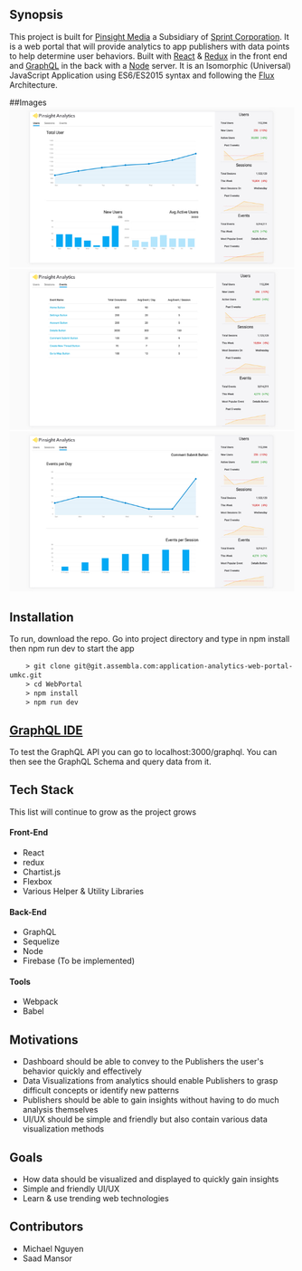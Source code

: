 ## Synopsis

This project is built for [Pinsight Media](https://pinsightmedia.com/) a Subsidiary of [Sprint Corporation](https://www.google.com/search?q=sprint&oq=sprint&aqs=chrome..69i57j69i60j0j69i60j69i61j0.1589j0j4&sourceid=chrome&ie=UTF-8). It is a web portal that will provide analytics to app publishers with data points to help determine user behaviors. Built with [React](https://facebook.github.io/react/) & [Redux](https://github.com/reactjs/redux) in the front end and [GraphQL](http://graphql.org/docs/getting-started/) in the back with a [Node](https://nodejs.org/en/) server. It is an Isomorphic (Universal) JavaScript Application using ES6/ES2015 syntax and following the [Flux](https://facebook.github.io/flux/) Architecture.

##Images
![Alt text](/READMEimages/App1.jpeg?raw=true "Users")
![Alt text](/READMEimages/App2.jpeg?raw=true "Events")
![Alt text](/READMEimages/App3.jpeg?raw=true "Events Details")

## Installation

To run, download the repo. Go into project directory and type in npm install then npm run dev to start the app

```
    > git clone git@git.assembla.com:application-analytics-web-portal-umkc.git
    > cd WebPortal
    > npm install
    > npm run dev
```

## [GraphQL IDE](https://github.com/graphql/graphiql)

To test the GraphQL API you can go to localhost:3000/graphql. You can then see the GraphQL Schema and query data from it.

## Tech Stack

This list will continue to grow as the project grows

#### Front-End

- React
- redux
- Chartist.js
- Flexbox
- Various Helper & Utility Libraries

#### Back-End

- GraphQL
- Sequelize
- Node
- Firebase (To be implemented)

#### Tools

- Webpack
- Babel

## Motivations

- Dashboard should be able to convey to the Publishers the user's behavior quickly and effectively 
- Data Visualizations from analytics should enable Publishers to grasp difficult concepts or identify new patterns
- Publishers should be able to gain insights without having to do much analysis themselves
- UI/UX should be simple and friendly but also contain various data visualization methods 

## Goals
- How data should be visualized and displayed to quickly gain insights
- Simple and friendly UI/UX
- Learn & use trending web technologies 

## Contributors

- Michael Nguyen
- Saad Mansor
